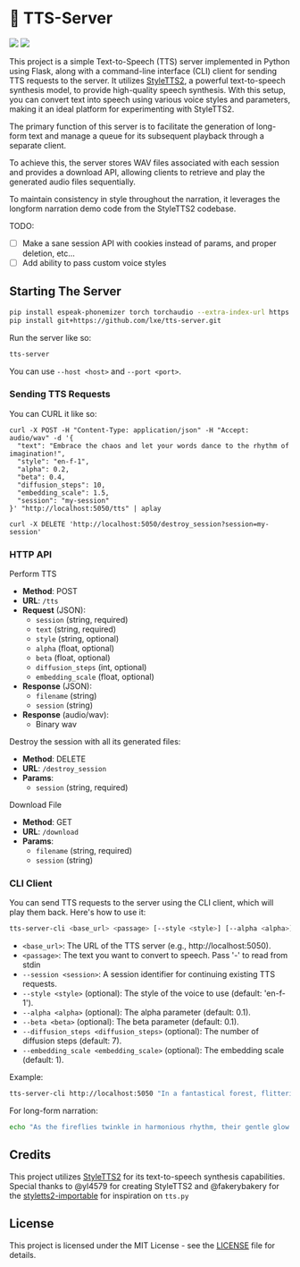 # 🎤 TTS-Server

![](https://img.shields.io/badge/no-bugs-brightgreen.svg) ![](https://img.shields.io/badge/coverage-%F0%9F%92%AF-green.svg)

This project is a simple Text-to-Speech (TTS) server implemented in Python using Flask, along with a command-line interface (CLI) client for sending TTS requests to the server. It utilizes [StyleTTS2](https://github.com/yl4579/StyleTTS2), a powerful text-to-speech synthesis model, to provide high-quality speech synthesis. With this setup, you can convert text into speech using various voice styles and parameters, making it an ideal platform for experimenting with StyleTTS2.

The primary function of this server is to facilitate the generation of long-form text and manage a queue for its subsequent playback through a separate client. 

To achieve this, the server stores WAV files associated with each session and provides a download API, allowing clients to retrieve and play the generated audio files sequentially. 

To maintain consistency in style throughout the narration, it leverages the longform narration demo code from the StyleTTS2 codebase.

TODO: 
 - [ ] Make a sane session API with cookies instead of params, and proper deletion, etc...
 - [ ] Add ability to pass custom voice styles

## Starting The Server

```bash
pip install espeak-phonemizer torch torchaudio --extra-index-url https://download.pytorch.org/whl/cu121 
pip install git+https://github.com/lxe/tts-server.git   
```

Run the server like so:

```bash
tts-server
```

You can use `--host <host>` and `--port <port>`.

### Sending TTS Requests

You can CURL it like so:

```
curl -X POST -H "Content-Type: application/json" -H "Accept: audio/wav" -d '{
  "text": "Embrace the chaos and let your words dance to the rhythm of imagination!",
  "style": "en-f-1",
  "alpha": 0.2,
  "beta": 0.4,
  "diffusion_steps": 10,
  "embedding_scale": 1.5,
  "session": "my-session"
}' "http://localhost:5050/tts" | aplay

curl -X DELETE 'http://localhost:5050/destroy_session?session=my-session' 
```

### HTTP API

Perform TTS

- **Method**: POST
- **URL**: `/tts`
- **Request** (JSON):
  - `session` (string, required)
  - `text` (string, required)
  - `style` (string, optional)
  - `alpha` (float, optional)
  - `beta` (float, optional)
  - `diffusion_steps` (int, optional)
  - `embedding_scale` (float, optional)
- **Response** (JSON):
  - `filename` (string)
  - `session` (string)
- **Response** (audio/wav):
  - Binary wav

Destroy the session with all its generated files:

- **Method**: DELETE
- **URL**: `/destroy_session`
- **Params**:
  - `session` (string, required)

Download File

- **Method**: GET
- **URL**: `/download`
- **Params**:
  - `filename` (string, required)
  - `session` (string)

### CLI Client

You can send TTS requests to the server using the CLI client, which will play them back. Here's how to use it:

```bash
tts-server-cli <base_url> <passage> [--style <style>] [--alpha <alpha>] [--beta <beta>] [--diffusion_steps <diffusion_steps>] [--embedding_scale <embedding_scale>] [--session <session>]
```

- `<base_url>`: The URL of the TTS server (e.g., http://localhost:5050).
- `<passage>`: The text you want to convert to speech. Pass '-' to read from stdin
- `--session <session>`: A session identifier for continuing existing TTS requests.
- `--style <style>` (optional): The style of the voice to use (default: 'en-f-1').
- `--alpha <alpha>` (optional): The alpha parameter (default: 0.1).
- `--beta <beta>` (optional): The beta parameter (default: 0.1).
- `--diffusion_steps <diffusion_steps>` (optional): The number of diffusion steps (default: 7).
- `--embedding_scale <embedding_scale>` (optional): The embedding scale (default: 1).

Example:

```bash
tts-server-cli http://localhost:5050 "In a fantastical forest, flittering fireflies illuminate the night, casting a mesmerizing dance of light and shadow beneath the ancient, gnarled trees."
```

For long-form narration:

```bash
echo "As the fireflies twinkle in harmonious rhythm, their gentle glow reveals the secrets of the woodland. Tiny creatures, hidden from sight by day, emerge to partake in this nocturnal spectacle. Frogs serenade with their melodic croaks, and owls, wise sentinels of the night, exchange hoots that echo through the enchanted forest." | tts-server-cli http://localhost:5050 -
```

## Credits

This project utilizes [StyleTTS2](https://github.com/yl4579/StyleTTS2) for its text-to-speech synthesis capabilities. Special thanks to @yl4579 for creating StyleTTS2 and @fakerybakery for the [styletts2-importable](https://github.com/fakerybakery/StyleTTS2/blob/main/styletts2/inference.py) for inspiration on `tts.py`

## License

This project is licensed under the MIT License - see the [LICENSE](LICENSE) file for details.